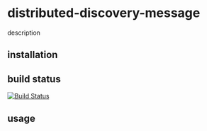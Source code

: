 # distributed-discovery-message

description

## installation



## build status

[![Build Status](https://travis-ci.org/eventEmitter/distributed-discovery-message.png?branch=master)](https://travis-ci.org/eventEmitter/distributed-discovery-message)


## usage